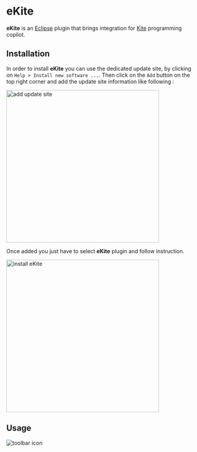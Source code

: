 # eKite

**eKite** is an [Eclipse](https://eclipse.org/) plugin that brings integration for [Kite](http://kite.com) programming copilot.

## Installation

In order to install **eKite** you can use the dedicated update site, by clicking on ``Help > Install new software ...``. Then click on the ``Add`` button on the top right corner and add the update site information like following :

<img src="http://faylixe.fr/ekite/images/installation_1.png" width="400" alt="add update site" />

Once added you just have to select **eKite** plugin and follow instruction.

<img src="http://faylixe.fr/ekite/images/installation_2.png" width="400" alt="install eKite" />

## Usage

![toolbar icon](http://faylixe.fr/ekite/images/toolbar.png)
